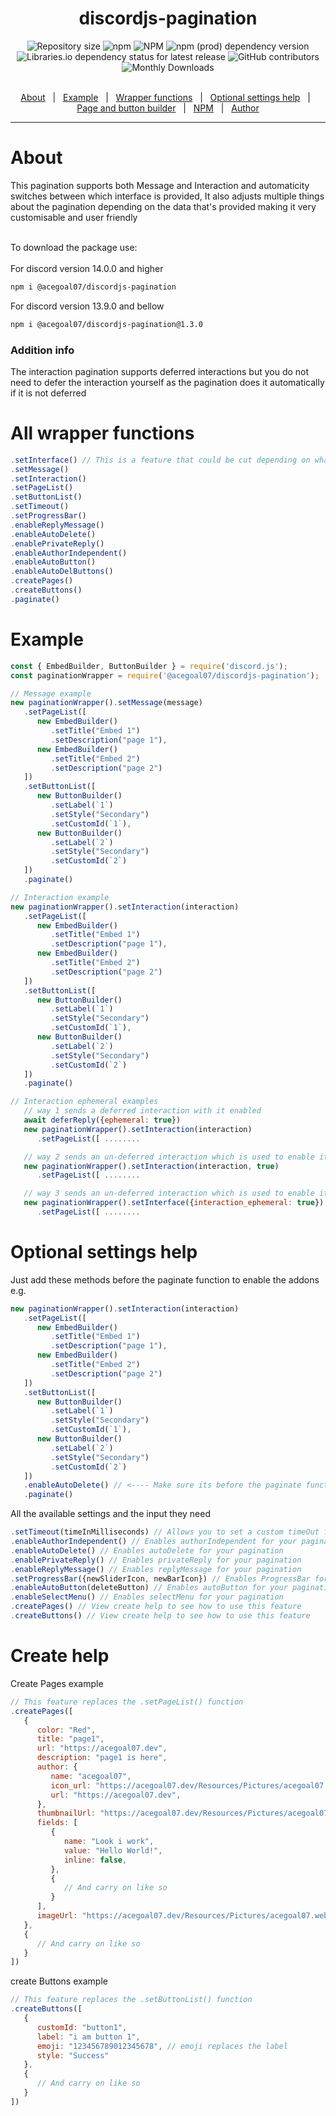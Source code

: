 <h1 align="center">discordjs-pagination</h1>
<div align="center">
   <img alt="Repository size" src="https://img.shields.io/github/repo-size/acegoal07/discordjs-pagination">
   <img alt="npm" src="https://img.shields.io/npm/v/@acegoal07/discordjs-pagination/latest">
   <img alt="NPM" src="https://img.shields.io/npm/l/@acegoal07/discordjs-pagination">
   <img alt="npm (prod) dependency version" src="https://img.shields.io/npm/dependency-version/@acegoal07/discordjs-pagination/discord.js">
   <img alt="Libraries.io dependency status for latest release" src="https://img.shields.io/github/issues-raw/acegoal07/discordjs-pagination">
   <img alt="GitHub contributors" src="https://img.shields.io/github/contributors/acegoal07/discordjs-pagination">
   <img alt="Monthly Downloads" src="https://img.shields.io/npm/dm/@acegoal07/discordjs-pagination">
</div><br>
<p align="center">
   <a href="#about">About</a> &#xa0; | &#xa0;
   <a href="#example">Example</a> &#xa0; | &#xa0;
   <a href="#functions">Wrapper functions</a> &#xa0; | &#xa0;
   <a href="#settingsHelp">Optional settings help</a> &#xa0; | &#xa0;
   <a href="#createHelp">Page and button builder</a> &#xa0; | &#xa0;
   <a href="https://www.npmjs.com/package/@acegoal07/discordjs-pagination">NPM</a> &#xa0; | &#xa0;
   <a href="https://github.com/acegoal07" target="_blank">Author</a>
</p>

---

<h1 id="about">About</h1>
This pagination supports both Message and Interaction and automaticity switches between which interface is provided, It also adjusts multiple things about the pagination depending on the data that's provided making it very customisable and user friendly<br><br>

To download the package use:<br><br>
For discord version 14.0.0 and higher
```sh
npm i @acegoal07/discordjs-pagination
```
For discord version 13.9.0 and bellow
```sh
npm i @acegoal07/discordjs-pagination@1.3.0
```

### Addition info
The interaction pagination supports deferred interactions but you do not need to defer the interaction yourself as the pagination does it automatically if it is not deferred

<h1 id="functions">All wrapper functions</h1>

```js
.setInterface() // This is a feature that could be cut depending on what people think to it
.setMessage()
.setInteraction()
.setPageList()
.setButtonList()
.setTimeout()
.setProgressBar()
.enableReplyMessage()
.enableAutoDelete()
.enablePrivateReply()
.enableAuthorIndependent()
.enableAutoButton()
.enableAutoDelButtons()
.createPages()
.createButtons()
.paginate()
```
<h1 id="example">Example</h1>

```js
const { EmbedBuilder, ButtonBuilder } = require('discord.js');
const paginationWrapper = require('@acegoal07/discordjs-pagination');

// Message example
new paginationWrapper().setMessage(message)
   .setPageList([
      new EmbedBuilder()
         .setTitle("Embed 1")
         .setDescription("page 1"),
      new EmbedBuilder()
         .setTitle("Embed 2")
         .setDescription("page 2")
   ])
   .setButtonList([
      new ButtonBuilder()
         .setLabel(`1`)
         .setStyle("Secondary")
         .setCustomId(`1`),
      new ButtonBuilder()
         .setLabel(`2`)
         .setStyle("Secondary")
         .setCustomId(`2`)
   ])
   .paginate()

// Interaction example
new paginationWrapper().setInteraction(interaction)
   .setPageList([
      new EmbedBuilder()
         .setTitle("Embed 1")
         .setDescription("page 1"),
      new EmbedBuilder()
         .setTitle("Embed 2")
         .setDescription("page 2")
   ])
   .setButtonList([
      new ButtonBuilder()
         .setLabel(`1`)
         .setStyle("Secondary")
         .setCustomId(`1`),
      new ButtonBuilder()
         .setLabel(`2`)
         .setStyle("Secondary")
         .setCustomId(`2`)
   ])
   .paginate()

// Interaction ephemeral examples
   // way 1 sends a deferred interaction with it enabled
   await deferReply({ephemeral: true})
   new paginationWrapper().setInteraction(interaction)
      .setPageList([ ........

   // way 2 sends an un-deferred interaction which is used to enable it
   new paginationWrapper().setInteraction(interaction, true) 
      .setPageList([ ........

   // way 3 sends an un-deferred interaction which is used to enable it
   new paginationWrapper().setInterface({interaction_ephemeral: true}) 
      .setPageList([ ........
```
<h1 id="settingsHelp">Optional settings help</h1>

Just add these methods before the paginate function to enable the addons e.g.
```js
new paginationWrapper().setInteraction(interaction)
   .setPageList([
      new EmbedBuilder()
         .setTitle("Embed 1")
         .setDescription("page 1"),
      new EmbedBuilder()
         .setTitle("Embed 2")
         .setDescription("page 2")
   ])
   .setButtonList([
      new ButtonBuilder()
         .setLabel(`1`)
         .setStyle("Secondary")
         .setCustomId(`1`),
      new ButtonBuilder()
         .setLabel(`2`)
         .setStyle("Secondary")
         .setCustomId(`2`)
   ])
   .enableAutoDelete() // <---- Make sure its before the paginate function or it wont enable
   .paginate()
```

All the available settings and the input they need
```js
.setTimeout(timeInMilliseconds) // Allows you to set a custom timeOut for your pagination
.enableAuthorIndependent() // Enables authorIndependent for your pagination
.enableAutoDelete() // Enables autoDelete for your pagination
.enablePrivateReply() // Enables privateReply for your pagination
.enableReplyMessage() // Enables replyMessage for your pagination
.setProgressBar({newSliderIcon, newBarIcon}) // Enables ProgressBar for your pagination and also allows you to edit the characters
.enableAutoButton(deleteButton) // Enables autoButton for your pagination
.enableSelectMenu() // Enables selectMenu for your pagination
.createPages() // View create help to see how to use this feature
.createButtons() // View create help to see how to use this feature
```
<h1 id="createHelp">Create help</h1>

Create Pages example
```js
// This feature replaces the .setPageList() function
.createPages([
   {
      color: "Red",
      title: "page1",
      url: "https://acegoal07.dev",
      description: "page1 is here",
      author: {
         name: "acegoal07",
         icon_url: "https://acegoal07.dev/Resources/Pictures/acegoal07.webP",
         url: "https://acegoal07.dev",
      },
      thumbnailUrl: "https://acegoal07.dev/Resources/Pictures/acegoal07.webP",
      fields: [
         {
            name: "Look i work",
            value: "Hello World!",
            inline: false,
         },
         {
            // And carry on like so
         }
      ],
      imageUrl: "https://acegoal07.dev/Resources/Pictures/acegoal07.webP",
   },
   {
      // And carry on like so
   }
])
```

create Buttons example
```js
// This feature replaces the .setButtonList() function
.createButtons([
   {
      customId: "button1",
      label: "i am button 1",
      emoji: "123456789012345678", // emoji replaces the label
      style: "Success"
   },
   {
      // And carry on like so
   }
])
```
